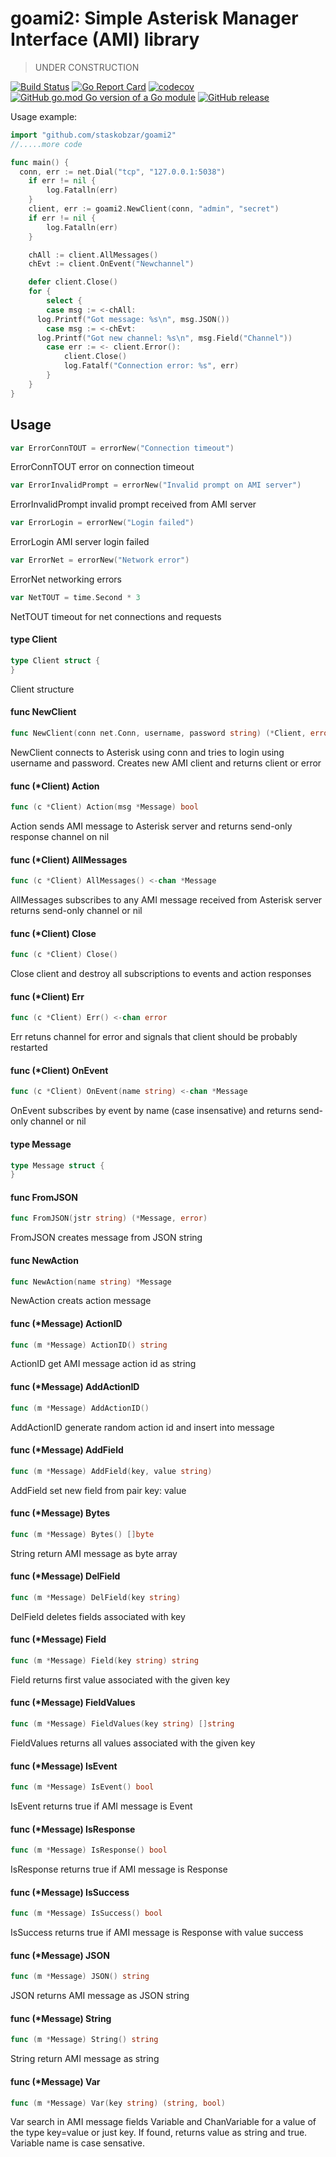 # goami2: Simple Asterisk Manager Interface (AMI) library
> UNDER CONSTRUCTION

[![Build Status](https://travis-ci.org/staskobzar/goami2.svg?branch=master)](https://travis-ci.org/staskobzar/goami2)
[![Go Report Card](https://goreportcard.com/badge/github.com/staskobzar/goami2)](https://goreportcard.com/report/github.com/staskobzar/goami2)
[![codecov](https://codecov.io/gh/staskobzar/goami2/branch/master/graph/badge.svg)](https://codecov.io/gh/staskobzar/goami2)
[![GitHub go.mod Go version of a Go module](https://img.shields.io/github/go-mod/go-version/gomods/athens.svg)](https://github.com/staskobzar/goami2)
[![GitHub release](https://img.shields.io/github/release/staskobzar/goami2.svg)](https://github.com/staskobzar/goami2/releases)

Usage example:

```go
import "github.com/staskobzar/goami2"
//.....more code

func main() {
  conn, err := net.Dial("tcp", "127.0.0.1:5038")
	if err != nil {
		log.Fatalln(err)
	}
	client, err := goami2.NewClient(conn, "admin", "secret")
	if err != nil {
		log.Fatalln(err)
	}

	chAll := client.AllMessages()
	chEvt := client.OnEvent("Newchannel")

	defer client.Close()
	for {
		select {
		case msg := <-chAll:
      log.Printf("Got message: %s\n", msg.JSON())
		case msg := <-chEvt:
      log.Printf("Got new channel: %s\n", msg.Field("Channel"))
		case err := <- client.Error():
			client.Close()
			log.Fatalf("Connection error: %s", err)
		}
	}
}
```

## Usage

```go
var ErrorConnTOUT = errorNew("Connection timeout")
```
ErrorConnTOUT error on connection timeout

```go
var ErrorInvalidPrompt = errorNew("Invalid prompt on AMI server")
```
ErrorInvalidPrompt invalid prompt received from AMI server

```go
var ErrorLogin = errorNew("Login failed")
```
ErrorLogin AMI server login failed

```go
var ErrorNet = errorNew("Network error")
```
ErrorNet networking errors

```go
var NetTOUT = time.Second * 3
```
NetTOUT timeout for net connections and requests

#### type Client

```go
type Client struct {
}
```

Client structure

#### func  NewClient

```go
func NewClient(conn net.Conn, username, password string) (*Client, error)
```
NewClient connects to Asterisk using conn and tries to login using username and
password. Creates new AMI client and returns client or error

#### func (*Client) Action

```go
func (c *Client) Action(msg *Message) bool
```
Action sends AMI message to Asterisk server and returns send-only response
channel on nil

#### func (*Client) AllMessages

```go
func (c *Client) AllMessages() <-chan *Message
```
AllMessages subscribes to any AMI message received from Asterisk server returns
send-only channel or nil

#### func (*Client) Close

```go
func (c *Client) Close()
```
Close client and destroy all subscriptions to events and action responses

#### func (*Client) Err

```go
func (c *Client) Err() <-chan error
```
Err retuns channel for error and signals that client should be probably
restarted

#### func (*Client) OnEvent

```go
func (c *Client) OnEvent(name string) <-chan *Message
```
OnEvent subscribes by event by name (case insensative) and returns send-only
channel or nil

#### type Message

```go
type Message struct {
}
```


#### func  FromJSON

```go
func FromJSON(jstr string) (*Message, error)
```
FromJSON creates message from JSON string

#### func  NewAction

```go
func NewAction(name string) *Message
```
NewAction creats action message

#### func (*Message) ActionID

```go
func (m *Message) ActionID() string
```
ActionID get AMI message action id as string

#### func (*Message) AddActionID

```go
func (m *Message) AddActionID()
```
AddActionID generate random action id and insert into message

#### func (*Message) AddField

```go
func (m *Message) AddField(key, value string)
```
AddField set new field from pair key: value

#### func (*Message) Bytes

```go
func (m *Message) Bytes() []byte
```
String return AMI message as byte array

#### func (*Message) DelField

```go
func (m *Message) DelField(key string)
```
DelField deletes fields associated with key

#### func (*Message) Field

```go
func (m *Message) Field(key string) string
```
Field returns first value associated with the given key

#### func (*Message) FieldValues

```go
func (m *Message) FieldValues(key string) []string
```
FieldValues returns all values associated with the given key

#### func (*Message) IsEvent

```go
func (m *Message) IsEvent() bool
```
IsEvent returns true if AMI message is Event

#### func (*Message) IsResponse

```go
func (m *Message) IsResponse() bool
```
IsResponse returns true if AMI message is Response

#### func (*Message) IsSuccess

```go
func (m *Message) IsSuccess() bool
```
IsSuccess returns true if AMI message is Response with value success

#### func (*Message) JSON

```go
func (m *Message) JSON() string
```
JSON returns AMI message as JSON string

#### func (*Message) String

```go
func (m *Message) String() string
```
String return AMI message as string

#### func (*Message) Var

```go
func (m *Message) Var(key string) (string, bool)
```
Var search in AMI message fields Variable and ChanVariable for a value of the
type key=value or just key. If found, returns value as string and true. Variable
name is case sensative.
